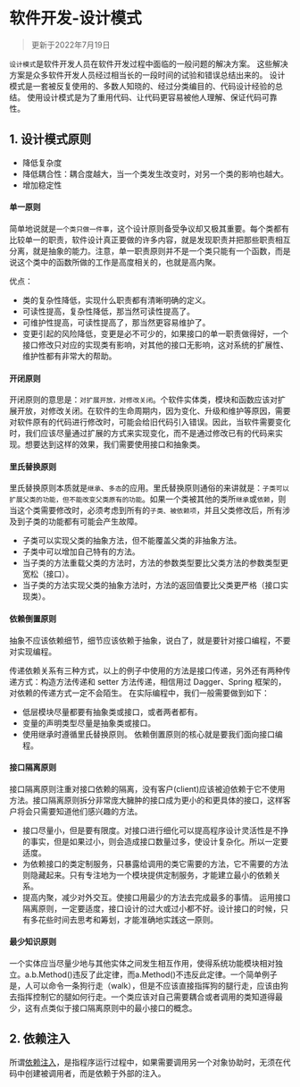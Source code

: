 # 软件开发-设计模式

>更新于2022年7月19日

`设计模式`是软件开发人员在软件开发过程中面临的一般问题的解决方案。 这些解决方案是众多软件开发人员经过相当长的一段时间的试验和错误总结出来的。 设计模式是一套被反复使用的、多数人知晓的、经过分类编目的、代码设计经验的总结。 使用设计模式是为了重用代码、让代码更容易被他人理解、保证代码可靠性。

## 1. 设计模式原则

- 降低复杂度
- 降低耦合性：耦合度越大，当一个类发生改变时，对另一个类的影响也越大。
- 增加稳定性

#### 单一原则

简单地说就是`一个类只做一件事`，这个设计原则备受争议却又极其重要。每个类都有比较单一的职责，软件设计真正要做的许多内容，就是发现职责并把那些职责相互分离，就是抽象的能力。注意，单一职责原则并不是一个类只能有一个函数，而是说这个类中的函数所做的工作是高度相关的，也就是高内聚。

优点：

- 类的复杂性降低，实现什么职责都有清晰明确的定义。
- 可读性提高，复杂性降低，那当然可读性提高了。
- 可维护性提高，可读性提高了，那当然更容易维护了。
- 变更引起的风险降低，变更是必不可少的，如果接口的单一职责做得好，一个接口修改只对应的实现类有影响，对其他的接口无影响，这对系统的扩展性、维护性都有非常大的帮助。

#### 开闭原则

开闭原则的意思是：`对扩展开放，对修改关闭`。个软件实体类，模块和函数应该对扩展开放，对修改关闭。在软件的生命周期内，因为变化、升级和维护等原因，需要对软件原有的代码进行修改时，可能会给旧代码引入错误。因此，当软件需要变化时，我们应该尽量通过扩展的方式来实现变化，而不是通过修改已有的代码来实现。想要达到这样的效果，我们需要使用接口和抽象类。

#### 里氏替换原则

里氏替换原则本质就是`继承`、`多态`的应用。里氏替换原则通俗的来讲就是：`子类可以扩展父类的功能，但不能改变父类原有的功能`。如果一个类被其他的类所`继承`或`依赖`，则当这个类需要修改时，必须考虑到所有的`子类、被依赖项`，并且父类修改后，所有涉及到子类的功能都有可能会产生故障。 

- 子类可以实现父类的抽象方法，但不能覆盖父类的非抽象方法。
- 子类中可以增加自己特有的方法。
- 当子类的方法重载父类的方法时，方法的参数类型要比父类方法的参数类型更宽松（接口）。
- 当子类的方法实现父类的抽象方法时，方法的返回值要比父类更严格（接口实现类）。

#### 依赖倒置原则

抽象不应该依赖细节，细节应该依赖于抽象，说白了，就是要针对接口编程，不要对实现编程。

传递依赖关系有三种方式，以上的例子中使用的方法是接口传递，另外还有两种传递方式：构造方法传递和 setter 方法传递，相信用过 Dagger、Spring 框架的，对依赖的传递方式一定不会陌生。 在实际编程中，我们一般需要做到如下：

- 低层模块尽量都要有抽象类或接口，或者两者都有。
- 变量的声明类型尽量是抽象类或接口。
- 使用继承时遵循里氏替换原则。 依赖倒置原则的核心就是要我们面向接口编程。

#### 接口隔离原则

接口隔离原则注重对接口依赖的隔离，没有客户(client)应该被迫依赖于它不使用方法。接口隔离原则拆分非常庞大臃肿的接口成为更小的和更具体的接口，这样客户将会只需要知道他们感兴趣的方法。

- 接口尽量小，但是要有限度。对接口进行细化可以提高程序设计灵活性是不挣的事实，但是如果过小，则会造成接口数量过多，使设计复杂化。所以一定要适度。
- 为依赖接口的类定制服务，只暴露给调用的类它需要的方法，它不需要的方法则隐藏起来。只有专注地为一个模块提供定制服务，才能建立最小的依赖关系。
- 提高内聚，减少对外交互。使接口用最少的方法去完成最多的事情。 运用接口隔离原则，一定要适度，接口设计的过大或过小都不好。设计接口的时候，只有多花些时间去思考和筹划，才能准确地实践这一原则。

#### 最少知识原则

一个实体应当尽量少地与其他实体之间发生相互作用，使得系统功能模块相对独立。a.b.Method()违反了此定律，而a.Method()不违反此定律。一个简单例子是，人可以命令一条狗行走（walk），但是不应该直接指挥狗的腿行走，应该由狗去指挥控制它的腿如何行走。一个类应该对自己需要耦合或者调用的类知道得最少，这有点类似于接口隔离原则中的最小接口的概念。

## 2. 依赖注入

所谓[依赖注入](https://zh.m.wikipedia.org/zh-hans/%E4%BE%9D%E8%B5%96%E6%B3%A8%E5%85%A5)，是指程序运行过程中，如果需要调用另一个对象协助时，无须在代码中创建被调用者，而是依赖于外部的注入。


